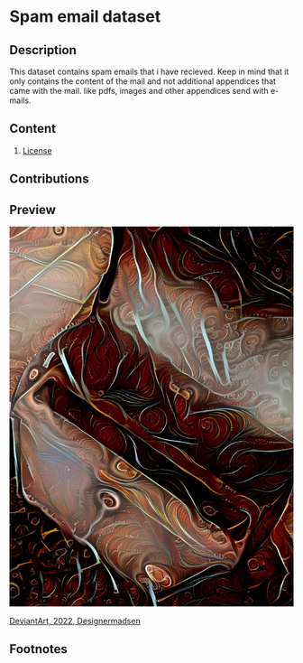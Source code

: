 # Spam email dataset
## Description
This dataset contains spam emails that i have recieved. 
Keep in mind that it only contains
the content of the mail and not additional appendices that came with the mail. like pdfs, images and other appendices
send with e-mails.


## Content
1. [License](License.md)

## Contributions


## Preview
![Image showing a mail box as a metaphor for e-mail](preview.jpg)

[DeviantArt, 2022, Designermadsen](https://www.deviantart.com/designermadsen/art/You-got-mail-921709679)


## Footnotes